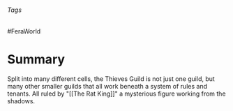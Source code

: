 ###### Tags

#FeraWorld

# Summary
Split into many different cells, the Thieves Guild is not just one guild, but many other smaller guilds that all work beneath a system of rules and tenants. All ruled by "[[The Rat King]]" a mysterious figure working from the shadows.